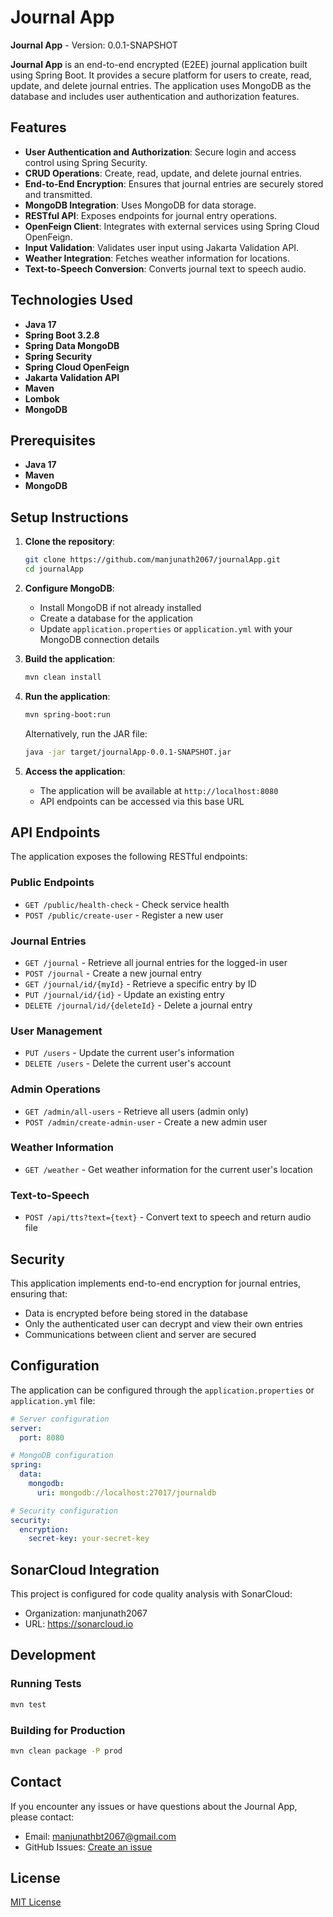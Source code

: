 # Journal App

**Journal App** - Version: 0.0.1-SNAPSHOT

**Journal App** is an end-to-end encrypted (E2EE) journal application built using Spring Boot. It provides a secure platform for users to create, read, update, and delete journal entries. The application uses MongoDB as the database and includes user authentication and authorization features.

## Features

- **User Authentication and Authorization**: Secure login and access control using Spring Security.
- **CRUD Operations**: Create, read, update, and delete journal entries.
- **End-to-End Encryption**: Ensures that journal entries are securely stored and transmitted.
- **MongoDB Integration**: Uses MongoDB for data storage.
- **RESTful API**: Exposes endpoints for journal entry operations.
- **OpenFeign Client**: Integrates with external services using Spring Cloud OpenFeign.
- **Input Validation**: Validates user input using Jakarta Validation API.
- **Weather Integration**: Fetches weather information for locations.
- **Text-to-Speech Conversion**: Converts journal text to speech audio.

## Technologies Used

- **Java 17**
- **Spring Boot 3.2.8**
- **Spring Data MongoDB**
- **Spring Security**
- **Spring Cloud OpenFeign**
- **Jakarta Validation API**
- **Maven**
- **Lombok**
- **MongoDB**

## Prerequisites

- **Java 17**
- **Maven**
- **MongoDB**

## Setup Instructions

1. **Clone the repository**:
   ```sh
   git clone https://github.com/manjunath2067/journalApp.git
   cd journalApp
   ```

2. **Configure MongoDB**:
    - Install MongoDB if not already installed
    - Create a database for the application
    - Update `application.properties` or `application.yml` with your MongoDB connection details

3. **Build the application**:
   ```sh
   mvn clean install
   ```

4. **Run the application**:
   ```sh
   mvn spring-boot:run
   ```

   Alternatively, run the JAR file:
   ```sh
   java -jar target/journalApp-0.0.1-SNAPSHOT.jar
   ```

5. **Access the application**:
    - The application will be available at `http://localhost:8080`
    - API endpoints can be accessed via this base URL

## API Endpoints

The application exposes the following RESTful endpoints:

### Public Endpoints

- `GET /public/health-check` - Check service health
- `POST /public/create-user` - Register a new user

### Journal Entries

- `GET /journal` - Retrieve all journal entries for the logged-in user
- `POST /journal` - Create a new journal entry
- `GET /journal/id/{myId}` - Retrieve a specific entry by ID
- `PUT /journal/id/{id}` - Update an existing entry
- `DELETE /journal/id/{deleteId}` - Delete a journal entry

### User Management

- `PUT /users` - Update the current user's information
- `DELETE /users` - Delete the current user's account

### Admin Operations

- `GET /admin/all-users` - Retrieve all users (admin only)
- `POST /admin/create-admin-user` - Create a new admin user

### Weather Information

- `GET /weather` - Get weather information for the current user's location

### Text-to-Speech

- `POST /api/tts?text={text}` - Convert text to speech and return audio file

## Security

This application implements end-to-end encryption for journal entries, ensuring that:
- Data is encrypted before being stored in the database
- Only the authenticated user can decrypt and view their own entries
- Communications between client and server are secured

## Configuration

The application can be configured through the `application.properties` or `application.yml` file:

```yaml
# Server configuration
server:
  port: 8080

# MongoDB configuration
spring:
  data:
    mongodb:
      uri: mongodb://localhost:27017/journaldb

# Security configuration
security:
  encryption:
    secret-key: your-secret-key
```

## SonarCloud Integration

This project is configured for code quality analysis with SonarCloud:
- Organization: manjunath2067
- URL: https://sonarcloud.io

## Development

### Running Tests

```sh
mvn test
```

### Building for Production

```sh
mvn clean package -P prod
```

## Contact

If you encounter any issues or have questions about the Journal App, please contact:
- Email: manjunathbt2067@gmail.com
- GitHub Issues: [Create an issue](https://github.com/manjunath2067/journalApp/issues)

## License

[MIT License](LICENSE)